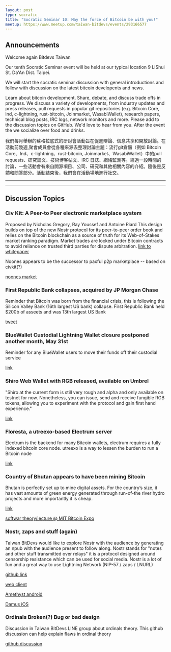 ```yaml
---
layout: post
type: socratic
title: "Socratic Seminar 10: May the force of Bitcoin be with you!"
meetup: https://www.meetup.com/taiwan-bitdevs/events/293166577
---
```


## Announcements
Welcome again Bitdevs Taiwan

Our tenth Socratic Seminar event will be held at our typical location 9 LiShui St. Da'An Dist. Taipei.

We will start the socratic seminar discussion with general introductions and follow with discussion on the latest bitcoin developents and news.

Learn about bitcoin development. Share, debate, and discuss trade offs in progress. We discuss a variety of developments, from industry updates and press releases, pull requests in popular git repositories (e.g. Bitcoin Core, lnd, c-lightning, rust-bitcoin, Joinmarket, WasabiWallet), research papers, technical blog posts, IRC logs, network monitors and more. Please add to the discussion topics on GitHub. We'd love to hear from you. After the event the we socialize over food and drinks. 

我們每月舉辦的蘇格拉底式的研討會活動旨在促進辯論、信息共享和開放討論。在活動前幾週,聚會成員會從各種來源去整理討論主題：流行git倉儲（例如 Bitcoin Core、lnd、c-lightning、rust-bitcoin, Joinmarket、WasabiWallet）中的pull requests、研究論文、技術博客帖文、IRC 日誌、網絡監測等。經過一段時間的討論，一些活動會有來自開源項目、公司、研究和其他相關內容的介紹。隨後是反饋和問答部分。活動結束後，我們會在活動場地進行社交。

---
---

## Discussion Topics

### Civ Kit: A Peer-to Peer electronic marketplace system

Proposed by Nicholas Gregory, Ray Youssef and Antoine Riard
This design builds on top of the new Nostr protocol for its peer-to-peer order book and relies on the Bitcoin blockchain as a source of truth for its Web-of-Stakes market ranking paradigm.
Market trades are locked under Bitcoin contracts to avoid reliance on trusted third parties for dispute arbitration.
[link to whitepaper](https://github.com/civkit/paper/blob/main/civ_kit_paper.pdf)

Noones appears to be the successor to paxful p2p marketplace -- based on civkit(?) 

[noones market](https://noones.com/)

### First Republic Bank collapses, acquired by JP Morgan Chase

Reminder that Bitcoin was born from the financial crisis, this is following the Silicon Valley Bank (16th largest US bank) collapse. First Republic Bank held $200b of asseets and was 13th largest US Bank

[tweet](https://twitter.com/cryptograffiti/status/1653159862594076672?s=20)

### BlueWallet Custodial Lightning Wallet closure postponed another month, May 31st

Reminder for any BlueWallet users to move their funds off their custodial service

[link](https://www.nobsbitcoin.com/bluewallet-postpones-lightning-node-shut/)

### Shiro Web Wallet with RGB released, available on Umbrel

"Shiro at the current form is still very rough and alpha and only available on testnet for now. Nonetheless, you can issue, send and receive fungible RGB tokens, allowing you to experiment with the protocol and gain first hand experience."

[link](https://www.nobsbitcoin.com/shiro-wallet-umbrel-release/)

### Floresta, a utreexo-based Electrum server

Electrum is the backend for many Bitcoin wallets, electrum requires a fully indexed bitcoin core node. utreexo is a way to lessen the burden to run a Bitcoin node

[link](https://medium.com/vinteum-org/introducing-floresta-an-utreexo-powered-electrum-server-implementation-60feba8e179d)

### Country of Bhutan appears to have been mining Bitcoin

Bhutan is perfectly set up to mine digital assets. For the country’s size, it has vast amounts of green energy generated through run-of-the river hydro projects and more importantly it is cheap.

[link](https://www.nobsbitcoin.com/the-kingdom-of-bhutan-has-been-mining-bitcoin-for-years/)

[softwar theory/lecture @ MIT Bitcoin Expo](https://www.mitbitcoinexpo.org/streaming)


### Nostr, zaps and stuff (again)

Taiwan BitDevs would like to explore Nostr with the audience by generating an npub with the audience present to follow along.
Nostr stands for "notes and other stuff transmitted over relays" it is a protocol designed around censorship resistance which can be used for social media. Nostr is a lot of fun and a great way to use Lightning Network (NIP-57 / zaps / LNURL)

[github link](https://github.com/nostr-protocol/nostr)

[web client](https://snort.social)

[Amethyst android](https://play.google.com/store/apps/details?id=com.vitorpamplona.amethyst&hl=en&gl=US)

[Damus iOS](https://apps.apple.com/ca/app/damus/id1628663131)

### Ordinals Broken(?) Bug or bad design

Discussion in Taiwan BitDevs LINE group about ordinals theory.  This github discussion can help explain flaws in ordinal theory

[github discussion](https://github.com/casey/ord/discussions/2015)

